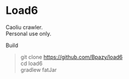 Load6
=====
Caoliu crawler.  
Personal use only.  

Build
>git clone https://github.com/Bpazy/load6  
cd load6  
gradlew fatJar  